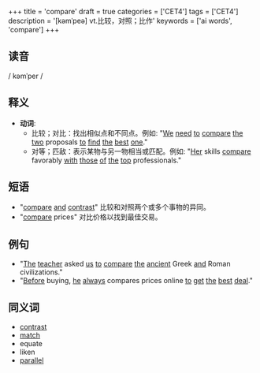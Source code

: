 +++
title = 'compare'
draft = true
categories = ['CET4']
tags = ['CET4']
description = '[kəmˈpeə] vt.比较，对照；比作'
keywords = ['ai words', 'compare']
+++

## 读音
/ kəmˈper /

## 释义
- **动词**:
  - 比较；对比：找出相似点和不同点。例如: "[We](/post/we/) [need](/post/need/) [to](/post/to/) [compare](/post/compare/) [the](/post/the/) [two](/post/two/) proposals [to](/post/to/) [find](/post/find/) [the](/post/the/) [best](/post/best/) [one](/post/one/)."
  - 对等；匹敌：表示某物与另一物相当或匹配。例如: "[Her](/post/her/) skills [compare](/post/compare/) favorably [with](/post/with/) [those](/post/those/) [of](/post/of/) [the](/post/the/) [top](/post/top/) professionals."

## 短语
- "[compare](/post/compare/) [and](/post/and/) [contrast](/post/contrast/)" 比较和对照两个或多个事物的异同。
- "[compare](/post/compare/) prices" 对比价格以找到最佳交易。

## 例句
- "[The](/post/the/) [teacher](/post/teacher/) asked [us](/post/us/) [to](/post/to/) [compare](/post/compare/) [the](/post/the/) [ancient](/post/ancient/) Greek [and](/post/and/) Roman civilizations."
- "[Before](/post/before/) buying, [he](/post/he/) [always](/post/always/) compares prices online [to](/post/to/) [get](/post/get/) [the](/post/the/) [best](/post/best/) [deal](/post/deal/)."
  
## 同义词
- [contrast](/post/contrast/)
- [match](/post/match/)
- equate
- liken
- [parallel](/post/parallel/)
